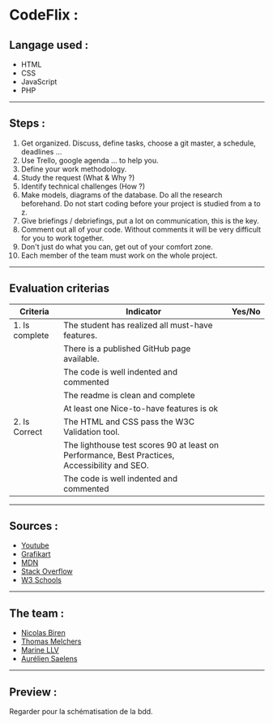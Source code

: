 # CodeFlix :

## Langage used : 

* HTML 
* CSS
* JavaScript
* PHP

---

## Steps :


1. Get organized. Discuss, define tasks, choose a git master, a schedule, deadlines ...
2. Use Trello, google agenda ... to help you.
3. Define your work methodology.
4. Study the request (What & Why ?)
5. Identify technical challenges (How ?)
6. Make models, diagrams of the database. Do all the research beforehand. Do not start coding before your project is studied from a to z.
7. Give briefings / debriefings, put a lot on communication, this is the key.
8. Comment out all of your code. Without comments it will be very difficult for you to work together.
9. Don't just do what you can, get out of your comfort zone.
10. Each member of the team must work on the whole project.

---

## Evaluation criterias

| Criteria       | Indicator                                                    | Yes/No |
| -------------- | ------------------------------------------------------------ | ------ |
| 1. Is complete | The student has realized all must-have features.             |        |
|                | There is a published GitHub page available.                  |        |
|                | The code is well indented and commented                      |        |
|                | The readme is clean and complete                             |        |
|                | At least one Nice-to-have features is ok                     |        |
| 2. Is Correct  | The HTML and CSS pass the W3C Validation tool.               |        |
|                | The lighthouse test scores 90 at least on Performance, Best Practices, Accessibility and SEO. |        |
|                | The code is well indented and commented                      |        |

--- 

## Sources : 

* [Youtube](https://youtube.com)
* [Grafikart](https://grafikart.fr)
* [MDN](https://developer.mozilla.org)
* [Stack Overflow](https://stackoverflow.com)
* [W3 Schools](https://w3schools.com)

---

## The team :

- [Nicolas Biren](https://github.com/birennicolas)
- [Thomas Melchers](https://github.com/thomasmelchers)
- [Marine LLV](https://github.com/MarineLLV)
- [Aurélien Saelens](https://aureliensaelens.github.com)


---

## Preview : 



Regarder pour la schématisation de la bdd.